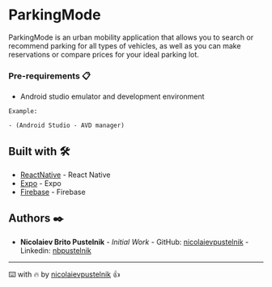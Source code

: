 # ParkingMode

ParkingMode is an urban mobility application that allows you to search or recommend parking for all types of vehicles, as well as you can make reservations or compare prices for your ideal parking lot.

<!-- ParkingMode es una aplición de movilidad urbana que permite buscar o recomendar estacionacionamientos para todo tipo de vehículo, como también puedes hacer reservas o comparar precios para tu estacionamiento ideal. -->

<!-- ## Comenzando 🚀

_Estas instrucciones te permitirán obtener una copia del proyecto en funcionamiento en tu máquina local para propósitos de desarrollo y pruebas._

Mira **Deployment** para conocer como desplegar el proyecto. -->


### Pre-requirements 📋

* Android studio emulator and development environment 

```
Example: 

- (Android Studio - AVD manager) 
```

<!-- ### Instalación 🔧

_Una serie de ejemplos paso a paso que te dice lo que debes ejecutar para tener un entorno de desarrollo ejecutandose_

_Dí cómo será ese paso_

```
Da un ejemplo
```

_Y repite_

```
hasta finalizar
```

_Finaliza con un ejemplo de cómo obtener datos del sistema o como usarlos para una pequeña demo_ -->

<!-- ## Ejecutando las pruebas ⚙️

_Explica como ejecutar las pruebas automatizadas para este sistema_ -->

<!-- ### Analice las pruebas end-to-end 🔩

_Explica que verifican estas pruebas y por qué_

```
Da un ejemplo
``` -->

<!-- ### Y las pruebas de estilo de codificación ⌨️

_Explica que verifican estas pruebas y por qué_

```
Da un ejemplo
``` -->

<!-- ## Despliegue 📦

_Agrega notas adicionales sobre como hacer deploy_ -->

## Built with 🛠️

* [ReactNative](https://reactnative.dev/) - React Native
* [Expo](https://expo.dev/) - Expo
* [Firebase](https://firebase.google.com/) - Firebase


<!-- ## Contribuyendo 🖇️

Por favor lee el [CONTRIBUTING.md](https://gist.github.com/villanuevand/xxxxxx) para detalles de nuestro código de conducta, y el proceso para enviarnos pull requests. -->

<!-- ## Wiki 📖

Puedes encontrar mucho más de cómo utilizar este proyecto en nuestra [Wiki](https://github.com/tu/proyecto/wiki) -->

<!-- ## Versionado 📌

Usamos [SemVer](http://semver.org/) para el versionado. Para todas las versiones disponibles, mira los [tags en este repositorio](https://github.com/tu/proyecto/tags). -->

## Authors ✒️

* **Nicolaiev Brito Pustelnik** - *Initial Work* - GitHub: [nicolaievpustelnik](https://github.com/nicolaievpustelnik) - Linkedin: [nbpustelnik](https://www.linkedin.com/in/nbpustelnik/)

<!-- ## Licencia 📄

Este proyecto está bajo la Licencia (Tu Licencia) - mira el archivo [LICENSE.md](LICENSE.md) para detalles -->

<!-- ## Expresiones de Gratitud 🎁

* Comenta a otros sobre este proyecto 📢
* Invita una cerveza 🍺 o un café ☕ a alguien del equipo. 
* Da las gracias públicamente 🤓.
* etc. -->



---
⌨️ with :fire: by [nicolaievpustelnik](https://github.com/nicolaievpustelnik) 👍
